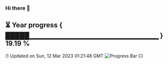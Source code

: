 ### Hi there 👋
⏳ Year progress { █████▁▁▁▁▁▁▁▁▁▁▁▁▁▁▁▁▁▁▁▁▁▁▁▁▁ } 19.19 %
---
⏰ Updated on Sun, 12 Mar 2023 01:21:48 GMT
![Progress Bar CI](https://github.com/liununu/liununu/workflows/Progress%20Bar%20CI/badge.svg)

